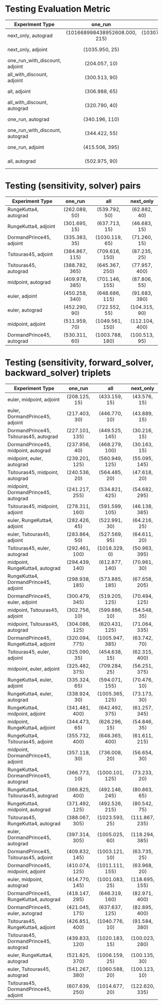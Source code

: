 <h1>Testing Evaluation Metric</h1>

| Experiment Type             |           one_run            |                all               |          next_only         |
|-----------------------------|:----------------------------:|:--------------------------------:|:--------------------------:|
| next_only, autograd         | (101668998438952608.000, 215)| (1030731350024395136.000, 270) |       (64.409, 120)       |
| next_only, adjoint          |           (1035.950, 25)    |             (1422.917, 20)      |        (67.715, 30)       |
| one_run_with_discount, adjoint|        (204.057, 10)       |             (479.940, 10)       |        (40.834, 15)       |
| all_with_discount, adjoint  |          (300.513, 90)      |            (491.818, 125)       |       (60.685, 235)       |
| all, adjoint                |          (306.988, 65)      |            (551.562, 290)       |       (75.726, 210)       |
| all_with_discount, autograd |          (320.790, 40)      |            (725.789, 100)       |        (43.146, 25)       |
| one_run, autograd           |         (340.196, 110)      |            (572.202, 115)       |       (71.155, 395)       |
| one_run_with_discount, autograd|     (344.422, 55)         |           (1095.972, 15)        |        (78.034, 30)       |
| one_run, adjoint            |         (415.506, 395)      |           (1004.670, 55)        |       (81.891, 400)       |
| all, autograd               |          (502.975, 90)      |            (559.443, 90)        |      (108.473, 390)       |

<h1>Testing (sensitivity, solver) pairs</h1>

| Experiment Type             |          one_run           |              all             |         next_only         |
|-----------------------------|:--------------------------:|:----------------------------:|:-------------------------:|
| RungeKutta4, autograd       |      (262.089, 50)         |        (539.792, 50)        |       (62.882, 40)       |
| RungeKutta4, adjoint        |      (301.695, 15)         |        (637.713, 15)        |       (46.683, 15)       |
| DormandPrince45, adjoint    |      (335.383, 35)         |       (1030.119, 65)        |       (71.260, 15)       |
| Tsitouras45, adjoint        |     (384.867, 115)         |        (709.616, 150)       |       (87.235, 25)       |
| Tsitouras45, autograd       |     (388.782, 365)         |        (645.367, 250)       |      (77.957, 400)       |
| midpoint, autograd          |     (409.978, 385)         |        (701.146, 155)       |       (87.806, 55)       |
| euler, adjoint              |     (450.258, 340)         |        (648.686, 115)       |      (91.683, 390)       |
| euler, autograd             |      (452.290, 90)         |        (722.552, 55)        |      (104.315, 90)       |
| midpoint, adjoint           |      (511.959, 70)         |       (1049.561, 150)       |      (112.104, 400)      |
| DormandPrince45, autograd   |      (530.311, 60)         |       (1003.788, 180)       |      (100.513, 95)       |


<h1>Testing (sensitivity, forward_solver, backward_solver) triplets</h1>

| Experiment Type                            |          one_run           |             all            |        next_only        |
|--------------------------------------------|:--------------------------:|:--------------------------:|:-----------------------:|
| euler, midpoint, adjoint                   |      (208.125, 15)         |      (433.159, 15)         |      (43.576, 15)       |
| euler, DormandPrince45, adjoint            |      (217.403, 30)         |      (446.770, 10)         |      (43.889, 15)       |
| DormandPrince45, Tsitouras45, autograd    |     (227.101, 135)         |      (449.525, 145)        |      (30.216, 15)       |
| DormandPrince45, midpoint, autograd        |     (237.956, 40)          |      (468.279, 100)        |      (30.163, 15)       |
| midpoint, euler, autograd                  |     (239.201, 125)         |      (560.949, 125)        |      (55.095, 145)      |
| Tsitouras45, midpoint, autograd            |     (240.536, 20)          |      (564.485, 20)         |      (47.618, 20)       |
| midpoint, DormandPrince45, autograd        |     (241.217, 255)         |      (534.821, 425)        |      (54.682, 295)      |
| Tsitouras45, midpoint, adjoint             |     (278.311, 160)         |      (591.599, 105)        |      (46.138, 385)      |
| euler, RungeKutta4, adjoint                |     (282.426, 45)          |      (522.991, 30)         |      (64.216, 25)       |
| euler, Tsitouras45, adjoint                |     (283.864, 50)          |      (527.569, 95)         |      (64.611, 20)       |
| Tsitouras45, euler, autograd               |     (292.461, 100)         |      (1018.329, 0)         |      (50.963, 395)      |
| midpoint, RungeKutta4, autograd            |     (294.439, 140)         |      (612.877, 140)        |      (70.961, 30)       |
| RungeKutta4, DormandPrince45, adjoint      |     (298.938, 185)         |      (573.885, 185)        |      (67.658, 205)      |
| DormandPrince45, euler, adjoint            |     (300.479, 345)         |      (519.205, 125)        |      (70.494, 125)      |
| midpoint, Tsitouras45, adjoint             |     (302.756, 10)          |      (599.886, 10)         |      (54.548, 35)       |
| midpoint, Tsitouras45, autograd            |     (304.086, 125)         |      (620.431, 125)        |      (71.064, 335)      |
| DormandPrince45, RungeKutta4, adjoint      |     (320.094, 775)         |      (1005.947, 385)       |      (63.742, 70)       |
| Tsitouras45, euler, adjoint                |     (325.090, 35)          |      (454.638, 15)         |      (62.315, 400)      |
| midpoint, euler, adjoint                   |     (325.482, 375)         |      (709.284, 25)         |      (56.251, 375)      |
| RungeKutta4, euler, adjoint                |     (335.324, 65)          |      (594.071, 155)        |      (70.476, 10)       |
| RungeKutta4, euler, autograd               |     (338.924, 30)          |      (1005.365, 125)       |      (73.173, 30)       |
| RungeKutta4, midpoint, adjoint             |     (341.481, 400)         |      (642.492, 375)        |      (61.257, 345)      |
| midpoint, RungeKutta4, adjoint             |     (344.473, 65)          |      (626.296, 15)         |      (54.846, 35)       |
| RungeKutta4, Tsitouras45, adjoint          |     (355.732, 400)         |      (648.365, 400)        |      (61.611, 215)      |
| midpoint, DormandPrince45, adjoint         |     (357.118, 30)          |      (736.008, 20)         |      (56.654, 30)       |
| RungeKutta4, DormandPrince45, autograd     |     (366.773, 10)          |      (1000.101, 125)       |      (73.233, 20)       |
| RungeKutta4, Tsitouras45, autograd         |     (366.825, 400)         |      (492.146, 245)        |      (80.863, 65)       |
| RungeKutta4, midpoint, autograd            |     (371.492, 125)         |      (492.526, 215)        |      (80.542, 75)       |
| Tsitouras45, RungeKutta4, autograd         |     (388.067, 305)         |      (1023.593, 25)        |      (111.867, 235)     |
| euler, DormandPrince45, autograd           |     (397.314, 305)         |      (1005.025, 60)        |      (118.294, 385)     |
| DormandPrince45, Tsitouras45, adjoint      |     (409.832, 145)         |      (1003.121, 10)        |      (63.735, 25)       |
| DormandPrince45, midpoint, adjoint         |     (410.074, 125)         |      (1011.111, 155)       |      (63.968, 20)       |
| euler, midpoint, autograd                  |     (414.770, 145)         |      (1001.083, 25)        |      (118.695, 155)     |
| DormandPrince45, RungeKutta4, autograd     |     (418.147, 295)         |      (646.319, 160)        |      (82.971, 400)      |
| DormandPrince45, euler, autograd           |     (421.045, 175)         |      (637.637, 125)        |      (82.895, 400)      |
| Tsitouras45, RungeKutta4, adjoint          |     (426.851, 400)         |      (1040.776, 10)        |      (91.584, 380)      |
| Tsitouras45, DormandPrince45, autograd     |     (439.833, 120)         |      (1020.183, 15)        |      (100.023, 280)     |
| euler, RungeKutta4, autograd               |     (521.825, 370)         |      (1006.159, 25)        |      (100.135, 30)      |
| euler, Tsitouras45, autograd               |     (541.267, 380)         |      (1060.588, 20)        |      (100.123, 10)      |
| Tsitouras45, DormandPrince45, adjoint      |     (607.639, 250)         |      (1014.677, 20)        |      (122.620, 335)     |
